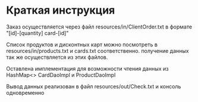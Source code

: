 # Краткая инструкция

Заказ осуществляется через файл resources/in/ClientOrder.txt в формате "[id]-[quantity] card-[id]"

Список продуктов и дисконтных карт можно посмотреть в resources/in/products.txt и cards.txt соответственно. получение
данных так же осуществляется из этих файлов.

Оставлена имплементация для возможности чтения данных из HashMap<> CardDaoImpl и ProductDaoImpl

Вывод данных реализован в файл resources/out/Check.txt и консоль одновременно
